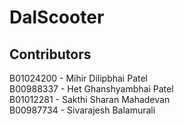 # DalScooter

## Contributors

B01024200 - Mihir Dilipbhai Patel  
B00988337 - Het Ghanshyambhai Patel  
B01012281 - Sakthi Sharan Mahadevan  
B00987734 - Sivarajesh Balamurali
